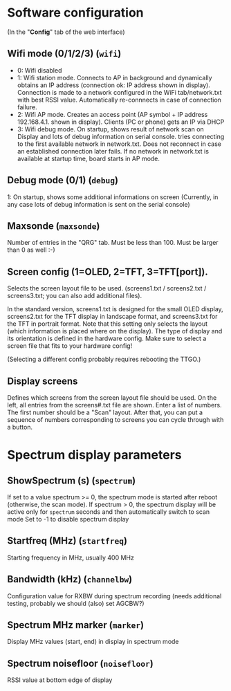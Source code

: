 # Software configuration
(In the "**Config**" tab of the web interface)

## Wifi mode (0/1/2/3) (``wifi``)
- 0: Wifi disabled
- 1: Wifi station mode. Connects to AP in background and dynamically obtains an IP address (connection ok: IP address shown in display). Connection is made to a network configured in the WiFi tab/network.txt with best RSSI value. Automatically re-connnects in case of connection failure.
- 2: Wifi AP mode. Creates an access point (AP symbol + IP address 192.168.4.1. shown in display). Clients (PC or phone) gets an IP via DHCP
- 3: Wifi debug mode. On startup, shows result of network scan on Display and lots of debug information on serial console. tries connecting to the first available network in network.txt. Does not reconnect in case an established connection later fails. If no network in network.txt is available at startup time, board starts in AP mode. 

## Debug mode (0/1) (``debug``)
1: On startup, shows some additional informations on screen
(Currently, in any case lots of debug information is sent on the serial console)

## Maxsonde (``maxsonde``)
Number of entries in the "QRG" tab. Must be less than 100. Must be larger than 0 as well :-)

## Screen config (1=OLED, 2=TFT, 3=TFT[port]).
Selects the screen layout file to be used. (screens1.txt / screens2.txt / screens3.txt; you can also add additional files).

In the standard version, screens1.txt is designed for the small OLED display, screens2.txt for the TFT display in landscape format, and screens3.txt for the TFT in portrait format. Note that this setting only selects the layout (which information is placed where on the display). The type of display and its orientation is defined in the hardware config.  Make sure to select a screen file that fits to your hardware config!

(Selecting a different config probably requires rebooting the TTGO.)

## Display screens
Defines which screens from the screen layout file should be used. On the left, all entries from the screens#.txt file are shown. Enter a list of numbers. The first number should be a "Scan" layout. After that, you can put a sequence of numbers corresponding to screens you can cycle through with a button.

# Spectrum display parameters

## ShowSpectrum (s) (``spectrum``)
If set to a value spectrum >= 0, the spectrum mode is started after reboot (otherwise, the scan mode).
If spectrum > 0, the spectrum display will be active only for ``spectrum`` seconds and then automatically switch to scan mode
Set to -1 to disable spectrum display

## Startfreq (MHz) (``startfreq``)
Starting frequency in MHz, usually 400 MHz

## Bandwidth (kHz) (``channelbw``)
Configuration value for RXBW during spectrum recording (needs additional testing, probably we should (also) set AGCBW?)

## Spectrum MHz marker (``marker``)
Display MHz values (start, end) in display in spectrum mode

## Spectrum noisefloor (``noisefloor``)
RSSI value at bottom edge of display


